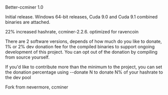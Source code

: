 Better-ccminer 1.0 




Initial release. Windows 64-bit releases, Cuda 9.0 and Cuda 9.1 combined binaries are attached.

22% increased hashrate, ccminer-2.2.6. optimized for ravencoin

There are 2 software versions, depends of how much do you like to donate, 1% or 2% dev donation fee for the compiled binaries to support ongoing development of this project. You can opt out of the donation by compiling from source yourself.

If you'd like to contribute more than the minimum to the project, you can set the donation percentage using --donate N to donate N% of your hashrate to the dev pool 


Fork from nevermore, ccminer
